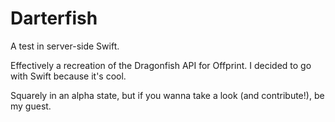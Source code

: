 # Darterfish

A test in server-side Swift.

Effectively a recreation of the Dragonfish API for Offprint. I decided to go with Swift because it's cool.

Squarely in an alpha state, but if you wanna take a look (and contribute!), be my guest.